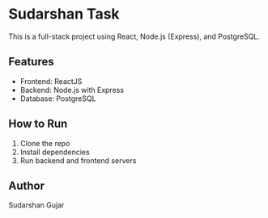 # Sudarshan Task

This is a full-stack project using React, Node.js (Express), and PostgreSQL.

## Features

- Frontend: ReactJS
- Backend: Node.js with Express
- Database: PostgreSQL

## How to Run

1. Clone the repo
2. Install dependencies
3. Run backend and frontend servers

## Author

Sudarshan Gujar

